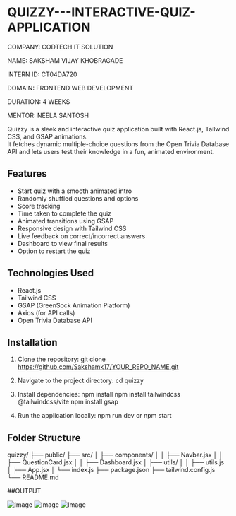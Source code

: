 # QUIZZY---INTERACTIVE-QUIZ-APPLICATION

COMPANY: CODTECH IT SOLUTION

NAME: SAKSHAM VIJAY KHOBRAGADE

INTERN ID: CT04DA720

DOMAIN: FRONTEND WEB DEVELOPMENT

DURATION: 4 WEEKS

MENTOR: NEELA SANTOSH

Quizzy is a sleek and interactive quiz application built with React.js, Tailwind CSS, and GSAP animations.  
It fetches dynamic multiple-choice questions from the Open Trivia Database API and lets users test their knowledge in a fun, animated environment.

## Features

- Start quiz with a smooth animated intro
- Randomly shuffled questions and options
- Score tracking
- Time taken to complete the quiz
- Animated transitions using GSAP
- Responsive design with Tailwind CSS
- Live feedback on correct/incorrect answers
- Dashboard to view final results
- Option to restart the quiz

## Technologies Used

- React.js
- Tailwind CSS
- GSAP (GreenSock Animation Platform)
- Axios (for API calls)
- Open Trivia Database API

## Installation

1. Clone the repository:
git clone https://github.com/Sakshamk17/YOUR_REPO_NAME.git

2. Navigate to the project directory:
cd quizzy

3. Install dependencies:
npm install
npm install tailwindcss @tailwindcss/vite
npm install gsap

4. Run the application locally:
npm run dev
or
npm start

## Folder Structure
quizzy/
├── public/
├── src/
│   ├── components/
│   │   ├── Navbar.jsx
│   │   ├── QuestionCard.jsx
│   │   ├── Dashboard.jsx
│   ├── utils/
│   │   ├── utils.js
│   ├── App.jsx
│   └── index.js
├── package.json
├── tailwind.config.js
└── README.md

##OUTPUT

![Image](https://github.com/user-attachments/assets/2f46a522-a461-4f3f-8323-53e3347f67d7)
![Image](https://github.com/user-attachments/assets/b411bcf3-2c17-4a59-a28c-046fca5dda4d)
![Image](https://github.com/user-attachments/assets/27b1fb99-d738-486a-8fbb-e73c431da330)
